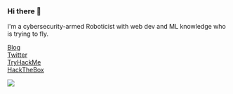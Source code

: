 ### Hi there 👋
I'm a cybersecurity-armed Roboticist with web dev and ML knowledge who is trying to fly.

[Blog](https://0xsuk.github.io)  
[Twitter](https://twitter.com/0xsuk)  
[TryHackMe](https://tryhackme.com/p/baclkygoldy)  
[HackTheBox](https://app.hackthebox.com/profile/600324) 

![](https://github-readme-stats.vercel.app/api?username=0xsuk&count_private=true&show_icons=true&theme=highcontrast)  
